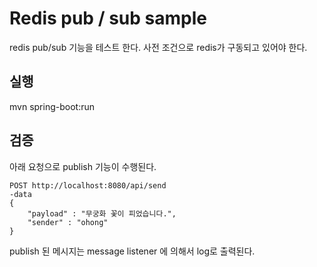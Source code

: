 # Redis pub / sub sample
redis pub/sub 기능을 테스트 한다. 
사전 조건으로 redis가 구동되고 있어야 한다. 

##  실행
mvn spring-boot:run

## 검증
아래 요청으로 publish 기능이 수행된다. 
```
POST http://localhost:8080/api/send
-data
{
	"payload" : "무궁화 꽃이 피었습니다.",
	"sender" : "ohong"
}
```
publish 된 메시지는 message listener 에 의해서 log로 출력된다. 

